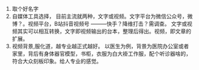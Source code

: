 1. 取个好名字
2. 自媒体工具选择，
目前主流就两种，文字或视频。文字平台为微信公众号，微博？。视频平台，B站抖音视频号 ———快手？降维打击？需调查。 文字或视频其实可以相互转换，文字即视频输出的台本，整理后得出。视频，即文章的扩展。
3. 视频背景,服化道，越专业越正式越好。 以医生为例，背景为医院办公室或者家里，背后有身体器官模型，书柜，衣服为白大褂工作服，配个听诊器啥的，符合大众刻板印象。给人专业的感觉。
